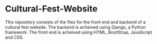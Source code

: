 # Cultural-Fest-Website

This repository consists of the files for the front end and backend of a cultural fest website. The backend is acheived using Django, a Python framework. The front end is acheived using HTML, BootStrap, JavaScript and CSS.
